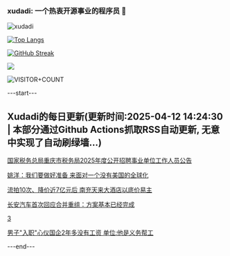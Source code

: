 ### xudadi: 一个热衷开源事业的程序员 👋

![xudadi](https://github-readme-stats-git-masterorgs-github-readme-stats-team.vercel.app/api?username=xudadi)

[![Top Langs](https://github-readme-stats.vercel.app/api/top-langs/?username=xudadi)](https://github.com/anuraghazra/github-readme-stats)

[![GitHub Streak](https://streak-stats.demolab.com?user=xudadi&locale=zh_Hans)](https://git.io/streak-stats)

![](https://raw.githubusercontent.com/xudadi/xudadi/main/assets/github-contribution-grid-snake.svg)

![VISITOR+COUNT](https://komarev.com/ghpvc/?username=xudadi&label=VISITOR+COUNT)


---start---

## Xudadi的每日更新(更新时间:2025-04-12 14:24:30 | 本部分通过Github Actions抓取RSS自动更新, 无意中实现了自动刷绿墙...)

[国家税务总局重庆市税务局2025年度公开招聘事业单位工作人员公告](https://www.gongkaoleida.com/article/2356745)

[姚洋：我们要做好准备 来面对一个没有美国的全球化](https://m.163.com/news/article/JST903RU0512D3VJ.html)

[流拍10次、降价近7亿元后 南充天来大酒店以底价易主](https://m.163.com/news/article/JSSRDCUG051492T3.html)

[长安汽车首次回应合并重组：方案基本已经完成](https://m.163.com/news/article/JST5KSQQ053469M5.html)

[3](https://m.163.com/touch/news/sub/domestic)

[男子"入职"心仪国企2年多没有工资 单位:他是义务帮工](https://m.163.com/news/article/JSSQHRDV05561G0D.html)

---end---
